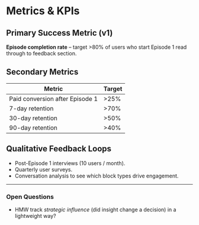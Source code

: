 # Metrics & KPIs

## Primary Success Metric (v1)
**Episode completion rate** – target >80% of users who start Episode 1 read through to feedback section.

## Secondary Metrics
| Metric | Target |
|--------|--------|
| Paid conversion after Episode 1 | >25% |
| 7-day retention | >70% |
| 30-day retention | >50% |
| 90-day retention | >40% |

## Qualitative Feedback Loops
- Post-Episode 1 interviews (10 users / month).  
- Quarterly user surveys.  
- Conversation analysis to see which block types drive engagement.

---
### Open Questions
- HMW track *strategic influence* (did insight change a decision) in a lightweight way? 